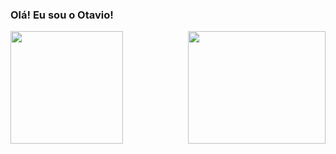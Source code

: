 ### Olá! Eu sou o Otavio!

<div>
  <img align="left" height="180em" src="https://github-readme-stats.vercel.app/api?username=Otavio-Ferreira&show_icons=true&theme=great-gatsby&include_all_commits=true&count_private=true"/>
  <img align="right" height="180em" width="220em" src="https://github-readme-stats.vercel.app/api/top-langs/?username=Otavio-Ferreira&layout=compact&langs_count=16&theme=great-gatsby"/>
</div>
